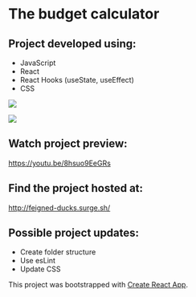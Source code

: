 # The budget calculator

## Project developed using:
- JavaScript
- React
- React Hooks (useState, useEffect)
- CSS

![](https://media.giphy.com/media/fSqYi51DJ2ZfIqEY7N/giphy.gif)

![](https://media.giphy.com/media/LSKOeha09GHUxi9W6r/giphy.gif)

## Watch project preview:

https://youtu.be/8hsuo9EeGRs

## Find the project hosted at: 

http://feigned-ducks.surge.sh/ 


## Possible project updates:
- Create folder structure
- Use esLint 
- Update CSS



This project was bootstrapped with [Create React App](https://github.com/facebook/create-react-app).

